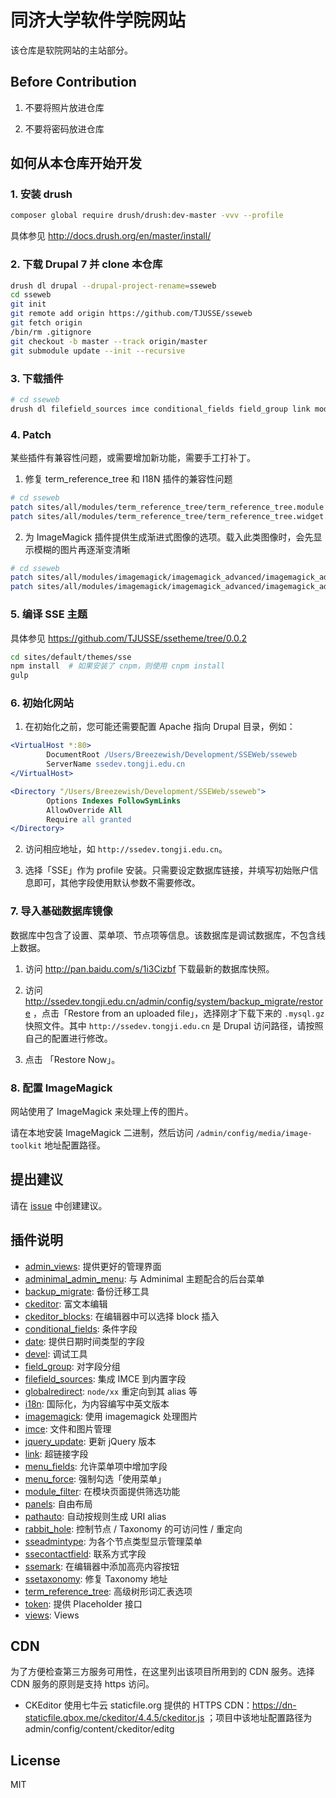 # 同济大学软件学院网站

该仓库是软院网站的主站部分。

## Before Contribution

1. 不要将照片放进仓库

2. 不要将密码放进仓库

## 如何从本仓库开始开发

### 1. 安装 drush

```bash
composer global require drush/drush:dev-master -vvv --profile
```

具体参见 http://docs.drush.org/en/master/install/

### 2. 下载 Drupal 7 并 clone 本仓库

```bash
drush dl drupal --drupal-project-rename=sseweb
cd sseweb
git init
git remote add origin https://github.com/TJUSSE/sseweb
git fetch origin
/bin/rm .gitignore
git checkout -b master --track origin/master
git submodule update --init --recursive
```

### 3. 下载插件

```bash
# cd sseweb
drush dl filefield_sources imce conditional_fields field_group link module_filter admin_views views_bulk_operations ckeditor_blocks-7.x-1.x-dev insert_block imagemagick devel globalredirect rabbit_hole date i18n variable backup_migrate jquery_update ctools pathauto token panels ckeditor views term_reference_tree menu_fields zen adminimal_theme adminimal_admin_menu admin_menu entity libraries l10n_update
```

### 4. Patch

某些插件有兼容性问题，或需要增加新功能，需要手工打补丁。

1. 修复 term_reference_tree 和 I18N 插件的兼容性问题

  ```bash
  # cd sseweb
  patch sites/all/modules/term_reference_tree/term_reference_tree.module < patches/term_reference_tree.module.patch
  patch sites/all/modules/term_reference_tree/term_reference_tree.widget.inc < patches/term_reference_tree.widget.inc.patch
  ```

2. 为 ImageMagick 插件提供生成渐进式图像的选项。载入此类图像时，会先显示模糊的图片再逐渐变清晰

  ```bash
  # cd sseweb
  patch sites/all/modules/imagemagick/imagemagick_advanced/imagemagick_advanced.install < patches/imagemagick_advanced.install.patch
  patch sites/all/modules/imagemagick/imagemagick_advanced/imagemagick_advanced.module < patches/imagemagick_advanced.module.patch
  ```

### 5. 编译 SSE 主题

具体参见 https://github.com/TJUSSE/ssetheme/tree/0.0.2

```bash
cd sites/default/themes/sse
npm install  # 如果安装了 cnpm，则使用 cnpm install
gulp
```

### 6. 初始化网站

1. 在初始化之前，您可能还需要配置 Apache 指向 Drupal 目录，例如：

  ```apache
  <VirtualHost *:80>
          DocumentRoot /Users/Breezewish/Development/SSEWeb/sseweb
          ServerName ssedev.tongji.edu.cn
  </VirtualHost>
  
  <Directory "/Users/Breezewish/Development/SSEWeb/sseweb">
          Options Indexes FollowSymLinks
          AllowOverride All
          Require all granted
  </Directory>
  ```

2. 访问相应地址，如 `http://ssedev.tongji.edu.cn`。

3. 选择「SSE」作为 profile 安装。只需要设定数据库链接，并填写初始账户信息即可，其他字段使用默认参数不需要修改。

### 7. 导入基础数据库镜像

数据库中包含了设置、菜单项、节点项等信息。该数据库是调试数据库，不包含线上数据。

1. 访问 http://pan.baidu.com/s/1i3Cizbf 下载最新的数据库快照。

2. 访问 http://ssedev.tongji.edu.cn/admin/config/system/backup_migrate/restore ，点击「Restore from an uploaded file」，选择刚才下载下来的 `.mysql.gz` 快照文件。其中 `http://ssedev.tongji.edu.cn` 是 Drupal 访问路径，请按照自己的配置进行修改。

3. 点击 「Restore Now」。

### 8. 配置 ImageMagick

网站使用了 ImageMagick 来处理上传的图片。

请在本地安装 ImageMagick 二进制，然后访问 `/admin/config/media/image-toolkit` 地址配置路径。

## 提出建议

请在 [issue](https://github.com/TJUSSE/sseweb/issues) 中创建建议。

## 插件说明

- [admin_views](https://www.drupal.org/project/admin_views): 提供更好的管理界面
- [adminimal_admin_menu](https://www.drupal.org/project/adminimal_admin_menu): 与 Adminimal 主题配合的后台菜单
- [backup_migrate](https://www.drupal.org/project/backup_migrate): 备份迁移工具
- [ckeditor](https://www.drupal.org/project/ckeditor): 富文本编辑
- [ckeditor_blocks](https://www.drupal.org/project/ckeditor_blocks): 在编辑器中可以选择 block 插入
- [conditional_fields](https://www.drupal.org/project/conditional_fields): 条件字段
- [date](https://www.drupal.org/project/date): 提供日期时间类型的字段
- [devel](https://www.drupal.org/project/devel): 调试工具
- [field_group](https://www.drupal.org/project/field_group): 对字段分组
- [filefield_sources](https://www.drupal.com/project/filefield_sources): 集成 IMCE 到内置字段
- [globalredirect](https://www.drupal.org/project/globalredirect): `node/xx` 重定向到其 alias 等
- [i18n](https://www.drupal.org/project/i18n): 国际化，为内容编写中英文版本
- [imagemagick](https://www.drupal.org/project/imagemagick): 使用 imagemagick 处理图片
- [imce](https://www.drupal.com/project/imce): 文件和图片管理
- [jquery_update](https://www.drupal.org/project/jquery_update): 更新 jQuery 版本
- [link](https://www.drupal.org/project/link): 超链接字段
- [menu_fields](https://www.drupal.org/project/menu_fields): 允许菜单项中增加字段
- [menu_force](https://www.drupal.org/project/menu_force): 强制勾选「使用菜单」
- [module_filter](https://www.drupal.org/project/module_filter): 在模块页面提供筛选功能
- [panels](https://www.drupal.org/project/panels): 自由布局
- [pathauto](https://www.drupal.org/project/pathauto): 自动按规则生成 URI alias
- [rabbit_hole](https://www.drupal.org/project/rabbit_hole): 控制节点 / Taxonomy 的可访问性 / 重定向
- [sseadmintype](https://github.com/TJUSSE/sseweb-admin-type): 为各个节点类型显示管理菜单
- [ssecontactfield](https://github.com/TJUSSE/sseweb-contactfield): 联系方式字段
- [ssemark](https://github.com/TJUSSE/sseweb-mark): 在编辑器中添加高亮内容按钮
- [ssetaxonomy](https://github.com/TJUSSE/sseweb-fixtaxonomy): 修复 Taxonomy 地址
- [term_reference_tree](https://www.drupal.org/project/term_reference_tree): 高级树形词汇表选项
- [token](https://www.drupal.org/project/token): 提供 Placeholder 接口
- [views](https://www.drupal.org/project/views): Views

## CDN

为了方便检查第三方服务可用性，在这里列出该项目所用到的 CDN 服务。选择 CDN 服务的原则是支持 https 访问。

- CKEditor 使用七牛云 staticfile.org 提供的 HTTPS CDN：https://dn-staticfile.qbox.me/ckeditor/4.4.5/ckeditor.js ；项目中该地址配置路径为 admin/config/content/ckeditor/editg

## License

MIT